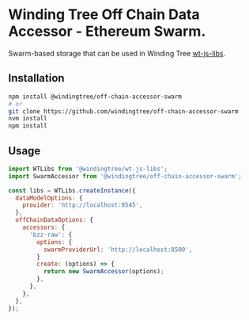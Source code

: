 # Winding Tree Off Chain Data Accessor - Ethereum Swarm.

Swarm-based storage that can be used in Winding Tree [wt-js-libs](https://github.com/windingtree/wt-js-libs).

## Installation

```sh
npm install @windingtree/off-chain-accessor-swarm
# or
git clone https://github.com/windingtree/off-chain-accessor-swarm
nvm install
npm install
```

## Usage

```javascript
import WTLibs from '@windingtree/wt-js-libs';
import SwarmAccessor from '@windingtree/off-chain-accessor-swarm';

const libs = WTLibs.createInstance({
  dataModelOptions: {
    provider: 'http://localhost:8545',
  },
  offChainDataOptions: {
    accessors: {
      'bzz-raw': {
        options: {
          swarmProviderUrl: 'http://localhost:8500',
        }
        create: (options) => {
          return new SwarmAccessor(options);
        },
      },
    },
  },
});
```

